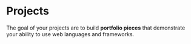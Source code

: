 # Projects

The goal of your projects are to build **portfolio pieces** that demonstrate your ability to use web languages and frameworks.
